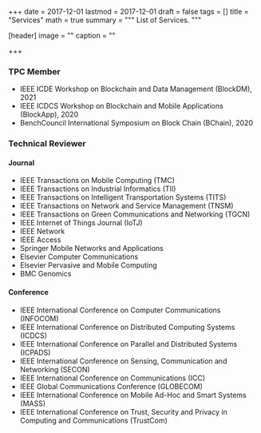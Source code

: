 +++
date = 2017-12-01
lastmod = 2017-12-01
draft = false
tags = []
title = "Services"
math = true
summary = """
List of Services.
"""

[header]
image = ""
caption = ""

+++
### TPC Member
- IEEE ICDE Workshop on Blockchain and Data Management (BlockDM), 2021
- IEEE ICDCS Workshop on Blockchain and Mobile Applications (BlockApp), 2020
- BenchCouncil International Symposium on Block Chain (BChain), 2020
### Technical Reviewer
#### Journal
- IEEE Transactions on Mobile Computing (TMC)
- IEEE Transactions on Industrial Informatics (TII)
- IEEE Transactions on Intelligent Transportation Systems (TITS)
- IEEE Transactions on Network and Service Management (TNSM)
- IEEE Transactions on Green Communications and Networking (TGCN)
- IEEE Internet of Things Journal (IoTJ)
- IEEE Network
- IEEE Access
- Springer Mobile Networks and Applications
- Elsevier Computer Communications
- Elsevier Pervasive and Mobile Computing
- BMC Genomics
#### Conference
- IEEE International Conference on Computer Communications (INFOCOM)
- IEEE International Conference on Distributed Computing Systems (ICDCS)
- IEEE International Conference on Parallel and Distributed Systems (ICPADS)
- IEEE International Conference on Sensing, Communication and Networking (SECON)
- IEEE International Conference on Communications (ICC)
- IEEE Global Communications Conference (GLOBECOM)
- IEEE International Conference on Mobile Ad-Hoc and Smart Systems (MASS)
- IEEE International Conference on Trust, Security and Privacy in Computing and Communications (TrustCom)



